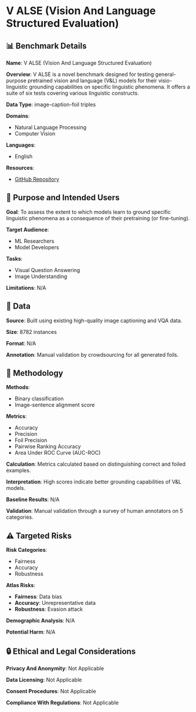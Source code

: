 # V ALSE (Vision And Language Structured Evaluation)

## 📊 Benchmark Details

**Name**: V ALSE (Vision And Language Structured Evaluation)

**Overview**: V ALSE is a novel benchmark designed for testing general-purpose pretrained vision and language (V&L) models for their visio-linguistic grounding capabilities on specific linguistic phenomena. It offers a suite of six tests covering various linguistic constructs.

**Data Type**: image-caption-foil triples

**Domains**:
- Natural Language Processing
- Computer Vision

**Languages**:
- English

**Resources**:
- [GitHub Repository](https://github.com/Heidelberg-NLP/VALSE)

## 🎯 Purpose and Intended Users

**Goal**: To assess the extent to which models learn to ground specific linguistic phenomena as a consequence of their pretraining (or fine-tuning).

**Target Audience**:
- ML Researchers
- Model Developers

**Tasks**:
- Visual Question Answering
- Image Understanding

**Limitations**: N/A

## 💾 Data

**Source**: Built using existing high-quality image captioning and VQA data.

**Size**: 8782 instances

**Format**: N/A

**Annotation**: Manual validation by crowdsourcing for all generated foils.

## 🔬 Methodology

**Methods**:
- Binary classification
- Image-sentence alignment score

**Metrics**:
- Accuracy
- Precision
- Foil Precision
- Pairwise Ranking Accuracy
- Area Under ROC Curve (AUC-ROC)

**Calculation**: Metrics calculated based on distinguishing correct and foiled examples.

**Interpretation**: High scores indicate better grounding capabilities of V&L models.

**Baseline Results**: N/A

**Validation**: Manual validation through a survey of human annotators on 5 categories.

## ⚠️ Targeted Risks

**Risk Categories**:
- Fairness
- Accuracy
- Robustness

**Atlas Risks**:
- **Fairness**: Data bias
- **Accuracy**: Unrepresentative data
- **Robustness**: Evasion attack

**Demographic Analysis**: N/A

**Potential Harm**: N/A

## 🔒 Ethical and Legal Considerations

**Privacy And Anonymity**: Not Applicable

**Data Licensing**: Not Applicable

**Consent Procedures**: Not Applicable

**Compliance With Regulations**: Not Applicable
